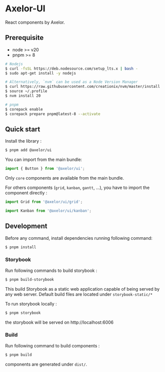 # Axelor-UI

React components by Axelor.

## Prerequisite

- node >= v20
- pnpm >= 8

```bash
# Nodejs
$ curl -fsSL https://deb.nodesource.com/setup_lts.x | bash -
$ sudo apt-get install -y nodejs

# Alternatively, `nvm` can be used as a Node Version Manager
$ curl https://raw.githubusercontent.com/creationix/nvm/master/install.sh | bash
$ source ~/.profile
$ nvm install 20

# pnpm
$ corepack enable
$ corepack prepare pnpm@latest-8 --activate
```

## Quick start

Install the library :

```bash
$ pnpm add @axelor/ui
```

You can import from the main bundle:

```js
import { Button } from '@axelor/ui';
```

Only `core` components are available from the main bundle.

For others components (`grid`, `kanban`, `gantt`, ...), you have to import the component directly :

```js
import Grid from '@axelor/ui/grid';

import Kanban from '@axelor/ui/kanban';
```

## Development

Before any command, install dependencies running following command:

```bash
$ pnpm install
```

### Storybook

Run following commands to build storybook :

```bash
$ pnpm build-storybook
```

This build Storybook as a static web application capable of being served by any web server.
Default build files are located under `storybook-static/*`

To run storybook locally :

```bash
$ pnpm storybook
```

the storybook will be served on http://localhost:6006

### Build

Run following command to build components :

```bash
$ pnpm build
```

components are generated under `dist/`.
